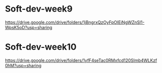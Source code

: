 # Soft-dev-week9
https://drive.google.com/drive/folders/1jBngrxQzOyFpOIEiNgWZnSl1-WpsK5oD?usp=sharing

# Soft-dev-week10
https://drive.google.com/drive/folders/1yfF4seTac0RMxfcd120Slmb4WLKzf0hM?usp=sharing
